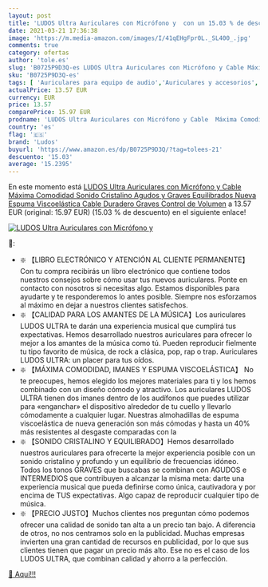 ```yaml
---
layout: post
title: 'LUDOS Ultra Auriculares con Micrófono y  con un 15.03 % de descuento'
date: 2021-03-21 17:36:38
image: 'https://m.media-amazon.com/images/I/41qEHgFpr0L._SL400_.jpg'
comments: true
category: ofertas
author: 'tole.es'
slug: 'B0725P9D3Q-es LUDOS Ultra Auriculares con Micrófono y Cable Máxima...'
sku: 'B0725P9D3Q-es'
tags: [ 'Auriculares para equipo de audio','Auriculares y accesorios','Electrónica','auriculares','ludos', ]
actualPrice: 13.57 EUR
currency: EUR
price: 13.57
comparePrice: 15.97 EUR
prodname: 'LUDOS Ultra Auriculares con Micrófono y Cable  Máxima Comodidad  Sonido Cristalino  Agudos y Graves Equilibrados  Nueva Espuma Viscoelástica  Cable Duradero  Graves  Control de Volumen'
country: 'es'
flag: '🇪🇸'
brand: 'Ludos'
buyurl: 'https://www.amazon.es/dp/B0725P9D3Q/?tag=tolees-21'
descuento: '15.03'
average: '15.2395'
---
```


En este momento está [LUDOS Ultra Auriculares con Micrófono y Cable  Máxima Comodidad  Sonido Cristalino  Agudos y Graves Equilibrados  Nueva Espuma Viscoelástica  Cable Duradero  Graves  Control de Volumen](https://www.amazon.es/dp/B0725P9D3Q/?tag=tolees-21) a 13.57 EUR (original: 15.97 EUR) (15.03 %  de descuento) en el siguiente enlace!

[![LUDOS Ultra Auriculares con Micrófono y ](https://m.media-amazon.com/images/I/41qEHgFpr0L._SL400_.jpg)](https://www.amazon.es/dp/B0725P9D3Q/?tag=tolees-21)

🔎:

- ❇️ 【LIBRO ELECTRÓNICO Y ATENCIÓN AL CLIENTE PERMANENTE】Con tu compra recibirás un libro electrónico que contiene todos nuestros consejos sobre cómo usar tus nuevos auriculares. Ponte en contacto con nosotros si necesitas algo. Estamos disponibles para ayudarte y te responderemos lo antes posible. Siempre nos esforzamos al máximo en dejar a nuestros clientes satisfechos.
- ❇️ 【CALIDAD PARA LOS AMANTES DE LA MÚSICA】Los auriculares LUDOS ULTRA te darán una experiencia musical que cumplirá tus expectativas. Hemos desarrollado nuestros auriculares para ofrecer lo mejor a los amantes de la música como tú. Pueden reproducir fielmente tu tipo favorito de música, de rock a clásica, pop, rap o trap. Auriculares LUDOS ULTRA: un placer para tus oídos.
- ❇️ 【MÁXIMA COMODIDAD, IMANES Y ESPUMA VISCOELÁSTICA】 No te preocupes, hemos elegido los mejores materiales para ti y los hemos combinado con un diseño cómodo y atractivo. Los auriculares LUDOS ULTRA tienen dos imanes dentro de los audífonos que puedes utilizar para «enganchar» el dispositivo alrededor de tu cuello y llevarlo cómodamente a cualquier lugar. Nuestras almohadillas de espuma viscoelástica de nueva generación son más cómodas y hasta un 40% más resistentes al desgaste comparadas con la
- ❇️ 【SONIDO CRISTALINO Y EQUILIBRADO】Hemos desarrollado nuestros auriculares para ofrecerte la mejor experiencia posible con un sonido cristalino y profundo y un equilibrio de frecuencias idóneo. Todos los tonos GRAVES que buscabas se combinan con AGUDOS e INTERMEDIOS que contribuyen a alcanzar la misma meta: darte una experiencia musical que pueda definirse como única, cautivadora y por encima de TUS expectativas. Algo capaz de reproducir cualquier tipo de música.
- ❇️ 【PRECIO JUSTO】Muchos clientes nos preguntan cómo podemos ofrecer una calidad de sonido tan alta a un precio tan bajo. A diferencia de otros, no nos centramos solo en la publicidad. Muchas empresas invierten una gran cantidad de recursos en publicidad, por lo que sus clientes tienen que pagar un precio más alto. Ese no es el caso de los LUDOS ULTRA, que combinan calidad y ahorro a la perfección.

[🛒 Aquí!!!](https://www.amazon.es/dp/B0725P9D3Q/?tag=tolees-21)

